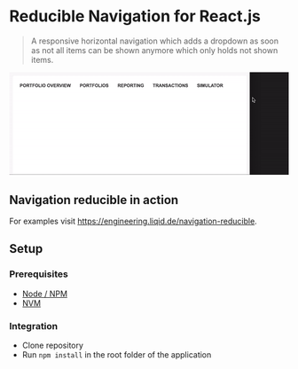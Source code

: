 # Reducible Navigation for React.js

> A responsive horizontal navigation which adds a dropdown as soon as not all items can be shown anymore which only holds not shown items.

![Navigation demo](sample.gif)

## Navigation reducible in action

For examples visit https://engineering.liqid.de/navigation-reducible.

## Setup

### Prerequisites
* [Node / NPM](https://www.npmjs.com/)
* [NVM](https://github.com/creationix/nvm)

### Integration
* Clone repository
* Run `npm install` in the root folder of the application
